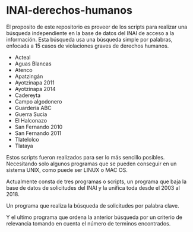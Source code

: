# INAI-derechos-humanos

El proposito de este repositorio es proveer de los scripts para realizar una 
búsqueda independiente en la base de datos del INAI de acceso a la 
información. Esta búsqueda usa una búsqueda simple por palabras, enfocada a 
15 casos de violaciones graves de derechos humanos. 


* Acteal
* Aguas Blancas
* Atenco
* Apatzingán
* Ayotzinapa 2011
* Ayotzinapa 2014
* Cadereyta
* Campo algodonero
* Guardería ABC
* Guerra Sucia
* El Halconazo
* San Fernando 2010
* San Fernando 2011
* Tlatelolco
* Tlataya

Estos scripts fueron realizados para ser lo más sencillo posibles.  
Necesitando solo algunos programas que se pueden conseguir en un sistema 
UNIX, como puede ser LINUX o MAC OS.


Actualmente consta de tres programas o scripts, un programa que baja la base 
de datos de solicitudes del INAI y la unifica toda desde el 2003 al 2018.


Un programa que realiza la búsqueda de solicitudes por palabra clave. 

Y el ultimo programa que ordena la anterior búsqueda por un criterio de 
relevancia tomando en cuenta el número de terminos encontrados.

